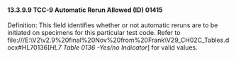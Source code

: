 #### 13.3.9.9 TCC-9 Automatic Rerun Allowed (ID) 01415

Definition: This field identifies whether or not automatic reruns are to be initiated on specimens for this particular test code. Refer to file:///E:\V2\v2.9%20final%20Nov%20from%20Frank\V29_CH02C_Tables.docx#HL70136[_HL7 Table 0136 -Yes/no Indicator_] for valid values.
